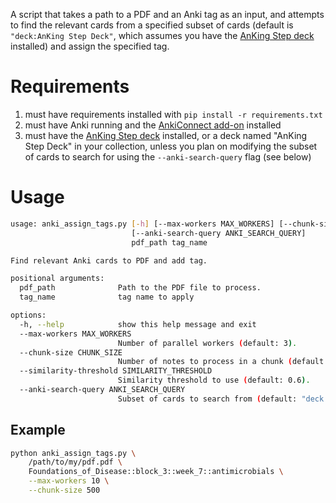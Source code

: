 A script that takes a path to a PDF and an Anki tag as an input, and attempts to find the relevant cards from a specified subset of cards (default is `"deck:AnKing Step Deck"`, which assumes you have the [AnKing Step deck](https://www.ankihub.net/step-deck) installed) and assign the specified tag.

# Requirements
1. must have requirements installed with `pip install -r requirements.txt`
2. must have Anki running and the [AnkiConnect add-on](https://ankiweb.net/shared/info/2055492159) installed
3. must have the [AnKing Step deck](https://www.ankihub.net/step-deck) installed, or a deck named "AnKing Step Deck" in your collection, unless you plan on modifying the subset of cards to search for using the `--anki-search-query` flag (see below)

# Usage
```bash
usage: anki_assign_tags.py [-h] [--max-workers MAX_WORKERS] [--chunk-size CHUNK_SIZE] [--similarity-threshold SIMILARITY_THRESHOLD]
                           [--anki-search-query ANKI_SEARCH_QUERY]
                           pdf_path tag_name

Find relevant Anki cards to PDF and add tag.

positional arguments:
  pdf_path              Path to the PDF file to process.
  tag_name              tag name to apply

options:
  -h, --help            show this help message and exit
  --max-workers MAX_WORKERS
                        Number of parallel workers (default: 3).
  --chunk-size CHUNK_SIZE
                        Number of notes to process in a chunk (default: 12).
  --similarity-threshold SIMILARITY_THRESHOLD
                        Similarity threshold to use (default: 0.6).
  --anki-search-query ANKI_SEARCH_QUERY
                        Subset of cards to search from (default: "deck:AnKing Step Deck").
```

## Example
```bash
python anki_assign_tags.py \
    /path/to/my/pdf.pdf \
    Foundations_of_Disease::block_3::week_7::antimicrobials \
    --max-workers 10 \
    --chunk-size 500
```